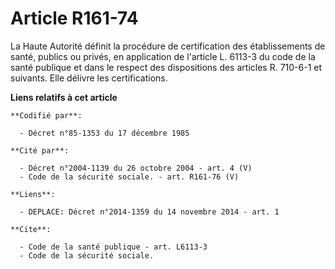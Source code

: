 # Article R161-74

La Haute Autorité définit la procédure de certification des établissements de santé, publics ou privés, en application de
l'article L. 6113-3 du code de la santé publique et dans le respect des dispositions des articles R. 710-6-1 et suivants.
Elle délivre les certifications.

**Liens relatifs à cet article**

	**Codifié par**:

	  - Décret n°85-1353 du 17 décembre 1985

	**Cité par**:

	  - Décret n°2004-1139 du 26 octobre 2004 - art. 4 (V)
	  - Code de la sécurité sociale. - art. R161-76 (V)

	**Liens**:

	  - DEPLACE: Décret n°2014-1359 du 14 novembre 2014 - art. 1

	**Cite**:

	  - Code de la santé publique - art. L6113-3
	  - Code de la sécurité sociale.
